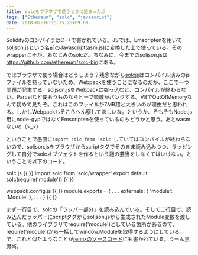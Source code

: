 ```yaml
---
title: solcをブラウザで使うときに詰まった点
tags: ["Ethereum", "solc", "javascript"]
date: 2018-02-16T15:25:25+09:00
---
```


SolidityのコンパイラはC++で書かれている。JSでは、Emscriptenを用いてsoljson.jsという名前のJavascript(asm.js)に変換した上で使っている。そのwrapperこそが、おなじみのsolcだ。ちなみに、今までのsoljson.jsは<https://github.com/ethereum/solc-bin>にある。

ではブラウザで使う場合はどうしよう？残念ながら[solcjs](https://github.com/ethereum/solc-js)はコンパイル済みのjsファイルを持っていないため、Webpackを使うことになるのだが、ここで一つ問題が発生する。soljson.jsをWebpackに突っ込むと、コンパイルが終わらない。Parcelなど使おうものならヒープ領域がパンクする。V8でOutOfMemoryなんて初めて見たぞ。これはこのファイルが7MB超と大きいのが理由だと思われる。しかしWebpackもそこらへん察してほしいな。というか、そもそもNode.js用にnode-gypではなくEmscriptenを使っているのもどうかと思う。あとwasmないの（>_<）

ということで愚直に`import solc from 'solc'`していてはコンパイルが終わらないので、soljson.jsをブラウザからscriptタグでそのまま読み込みつつ、ラッピングして自分でsolcオブジェクトを作るという謎の芸当をしなくてはいけない。ということで以下のコード。

solc.js
{{ <highlight javascript> }}
import solc from 'solc/wrapper'
export default solc(require('module'))
{{ </javascript> }}

webpack.config.js
{{ <highlight javascript> }}
module.exports = {
  .
  .
  .
  externals: {
    'module': 'Module'
  },
  .
  .
  .
}
{{ </javascript> }}

まず一行目で、solcの「ラッパー部分」を読み込んでいる。そして二行目で、読み込んだラッパーにscriptタグからsoljson.jsから生成されたModule変数を渡している。他のライブラリでrequire('module')としている箇所があるので、require('module')から一括してwindow.Moduleを取得するようにしている。で、これと似たようなことが[remixのソースコード](<https://github.com/ethereum/remix/blob/287aa1153f0bc5b5d0faf2d01d12ef5a8f6e10ca/remix-solidity/src/compiler/compiler.js#L238>)にも書かれている。うーん黒魔術。